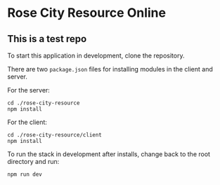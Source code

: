 # Rose City Resource Online

## This is a test repo

To start this application in development, clone the repository.

There are two `package.json` files for installing modules in the client and server.

For the server:

```
cd ./rose-city-resource
npm install
```

For the client:

```
cd ./rose-city-resource/client
npm install
```

To run the stack in development after installs, change back to the root directory and run:

```
npm run dev
```
